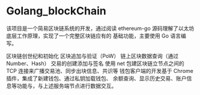 # Golang_blockChain
该项目是一个简易区块链系统的开发，通过阅读 ethereum-go 源码理解了以太坊底层工作原理，实现了一个完整区块链应有的 基础功能，主要使用 Go 语言编写。

区块链创世纪和初始化
区块追加与验证（PoW）
链上区块数据查询（通过 Number、Hash）
交易的创建添加与签名
使用 net 包建区块链立节点之间的 TCP 连接来广播交易池、同步出块信息、共识等 钱包客户端的开发基于 Chrome 插件，集成了新建钱包、通过私钥加载钱包、 余额查询、显示历史交易、账户信息等功能与，与上述服务端节点进行数据交互。
